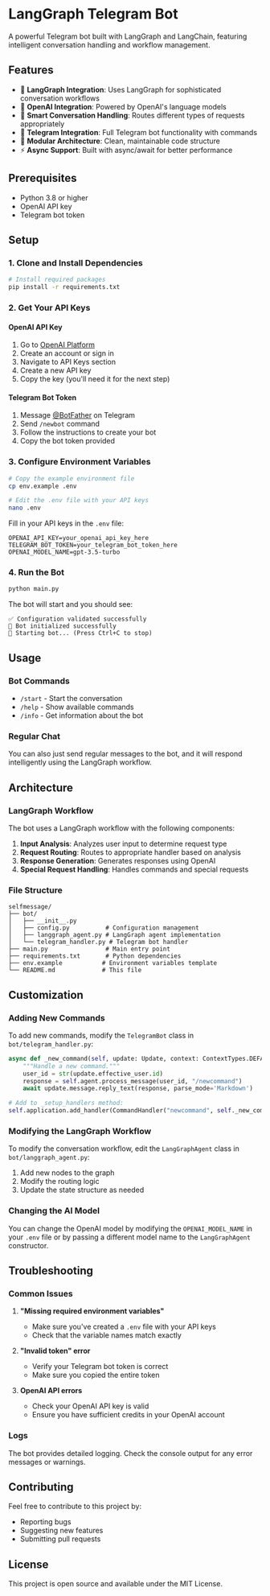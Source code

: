 # LangGraph Telegram Bot

A powerful Telegram bot built with LangGraph and LangChain, featuring intelligent conversation handling and workflow management.

## Features

- 🤖 **LangGraph Integration**: Uses LangGraph for sophisticated conversation workflows
- 🧠 **OpenAI Integration**: Powered by OpenAI's language models
- 💬 **Smart Conversation Handling**: Routes different types of requests appropriately
- 📱 **Telegram Integration**: Full Telegram bot functionality with commands
- 🔧 **Modular Architecture**: Clean, maintainable code structure
- ⚡ **Async Support**: Built with async/await for better performance

## Prerequisites

- Python 3.8 or higher
- OpenAI API key
- Telegram bot token

## Setup

### 1. Clone and Install Dependencies

```bash
# Install required packages
pip install -r requirements.txt
```

### 2. Get Your API Keys

#### OpenAI API Key
1. Go to [OpenAI Platform](https://platform.openai.com/)
2. Create an account or sign in
3. Navigate to API Keys section
4. Create a new API key
5. Copy the key (you'll need it for the next step)

#### Telegram Bot Token
1. Message [@BotFather](https://t.me/botfather) on Telegram
2. Send `/newbot` command
3. Follow the instructions to create your bot
4. Copy the bot token provided

### 3. Configure Environment Variables

```bash
# Copy the example environment file
cp env.example .env

# Edit the .env file with your API keys
nano .env
```

Fill in your API keys in the `.env` file:

```env
OPENAI_API_KEY=your_openai_api_key_here
TELEGRAM_BOT_TOKEN=your_telegram_bot_token_here
OPENAI_MODEL_NAME=gpt-3.5-turbo
```

### 4. Run the Bot

```bash
python main.py
```

The bot will start and you should see:
```
✅ Configuration validated successfully
🤖 Bot initialized successfully
🚀 Starting bot... (Press Ctrl+C to stop)
```

## Usage

### Bot Commands

- `/start` - Start the conversation
- `/help` - Show available commands
- `/info` - Get information about the bot

### Regular Chat

You can also just send regular messages to the bot, and it will respond intelligently using the LangGraph workflow.

## Architecture

### LangGraph Workflow

The bot uses a LangGraph workflow with the following components:

1. **Input Analysis**: Analyzes user input to determine request type
2. **Request Routing**: Routes to appropriate handler based on analysis
3. **Response Generation**: Generates responses using OpenAI
4. **Special Request Handling**: Handles commands and special requests

### File Structure

```
selfmessage/
├── bot/
│   ├── __init__.py
│   ├── config.py          # Configuration management
│   ├── langgraph_agent.py # LangGraph agent implementation
│   └── telegram_handler.py # Telegram bot handler
├── main.py                # Main entry point
├── requirements.txt       # Python dependencies
├── env.example           # Environment variables template
└── README.md             # This file
```

## Customization

### Adding New Commands

To add new commands, modify the `TelegramBot` class in `bot/telegram_handler.py`:

```python
async def _new_command(self, update: Update, context: ContextTypes.DEFAULT_TYPE):
    """Handle a new command."""
    user_id = str(update.effective_user.id)
    response = self.agent.process_message(user_id, "/newcommand")
    await update.message.reply_text(response, parse_mode='Markdown')

# Add to _setup_handlers method:
self.application.add_handler(CommandHandler("newcommand", self._new_command))
```

### Modifying the LangGraph Workflow

To modify the conversation workflow, edit the `LangGraphAgent` class in `bot/langgraph_agent.py`:

1. Add new nodes to the graph
2. Modify the routing logic
3. Update the state structure as needed

### Changing the AI Model

You can change the OpenAI model by modifying the `OPENAI_MODEL_NAME` in your `.env` file or by passing a different model name to the `LangGraphAgent` constructor.

## Troubleshooting

### Common Issues

1. **"Missing required environment variables"**
   - Make sure you've created a `.env` file with your API keys
   - Check that the variable names match exactly

2. **"Invalid token" error**
   - Verify your Telegram bot token is correct
   - Make sure you copied the entire token

3. **OpenAI API errors**
   - Check your OpenAI API key is valid
   - Ensure you have sufficient credits in your OpenAI account

### Logs

The bot provides detailed logging. Check the console output for any error messages or warnings.

## Contributing

Feel free to contribute to this project by:
- Reporting bugs
- Suggesting new features
- Submitting pull requests

## License

This project is open source and available under the MIT License.
